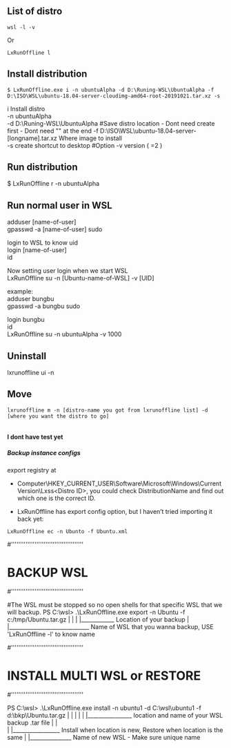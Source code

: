 ## List of distro  
```
wsl -l -v
```
Or  
```
LxRunOffline l
```


## Install distribution  

```
$ LxRunOffline.exe i -n ubuntuAlpha -d D:\Runing-WSL\UbuntuAlpha -f D:\ISO\WSL\ubuntu-18.04-server-cloudimg-amd64-root-20191021.tar.xz -s  
```

i   Install distro  
-n  ubuntuAlpha     <Name-of-distro>  
-d  D:\Runing-WSL\UbuntuAlpha       #Save distro location - Dont need create first - Dont need "\" at the end
-f  D:\ISO\WSL\ubuntu-18.04-server-[longname].tar.xz     Where image to install  
-s  create shortcut to desktop  #Option
-v  version ( =2 )

## Run distribution

$ LxRunOffline r -n ubuntuAlpha


## Run normal user in WSL

adduser [name-of-user]  
gpasswd -a [name-of-user] sudo  

login to WSL to know uid  
login [name-of-user]  
id  

Now setting user login when we start WSL  
LxRunOffline su -n [Ubuntu-name-of-WSL] -v [UID]  

example:  
adduser bungbu  
gpasswd -a bungbu sudo  

login bungbu  
id  
LxRunOffline su -n ubuntuAlpha -v 1000   

## Uninstall  

lxrunoffline ui -n <name-of-distro>

## Move  
```
lxrunoffline m -n [distro-name you got from lxrunoffline list] -d [where you want the distro to go]  
```



######  
#### I dont have test yet  
##### Backup instance configs  

export registry at  

* Computer\HKEY_CURRENT_USER\Software\Microsoft\Windows\CurrentVersion\Lxss\<Distro ID>, you could check DistributionName and find out which one is the correct ID.  

* LxRunOffline has export config option, but I haven’t tried importing it back yet:
```
LxRunOffline ec -n Ubunto -f Ubuntu.xml
```

#''''''''''''''''''''''''''''''''''''''''
# BACKUP WSL
#''''''''''''''''''''''''''''''''''''''''

#The WSL must be stopped so no open shells for that specific WSL that we will backup.
PS C:\wsl> .\LxRunOffline.exe export -n Ubuntu -f c:/tmp/Ubuntu.tar.gz
                                           |                |
                                           |                |____________ Location of your backup
                                           |
                                           |_____________________________ Name of WSL that you wanna backup, USE 'LxRunOffline -l' to know name


#''''''''''''''''''''''''''''''''''''''''
# INSTALL MULTI WSL or RESTORE
#''''''''''''''''''''''''''''''''''''''''

PS C:\wsl> .\LxRunOffline.exe install -n ubuntu1 -d C:\wsl\ubuntu1 -f d:\bkp\Ubuntu.tar.gz
                                             |            |                       |
                                             |            |                       |________________ location and name of your WSL backup .tar file
                                             |            |  
                                             |            |_________________ Install when location is new, Restore when location is the same
                                             |
                                             |_______________ Name of new WSL - Make sure unique name




























